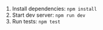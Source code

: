 1. Install dependencies: `npm install`  
2. Start dev server: `npm run dev`  
3. Run tests: `npm test`